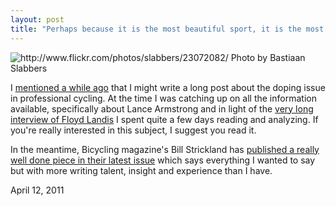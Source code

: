 ```yaml
---
layout: post
title: "Perhaps because it is the most beautiful sport, it is the most trouble-ridden"
---
```


<img src="http://farm1.static.flickr.com/18/23072082_0571604453.jpg" title="http://www.flickr.com/photos/slabbers/23072082/ Photo by Bastiaan Slabbers">

I [mentioned a while ago](http://2010.danielsjourney.com/2011/02/07/super-bowl.html) that I might write a long post about the doping issue in professional cycling. At the time I was catching up on all the information available, specifically about Lance Armstrong and in light of the [very long interview of Floyd Landis](http://nyvelocity.com/content/interviews/2011/landiskimmage) I spent quite a few days reading and analyzing. If you're really interested in this subject, I suggest you read it.

In the meantime, Bicycling magazine's Bill Strickland has [published a really well done piece in their latest issue](https://www.readability.com/articles/hfwviezu) which says everything I wanted to say but with more writing talent, insight and experience than I have.

<p class="date">April 12, 2011</p>
